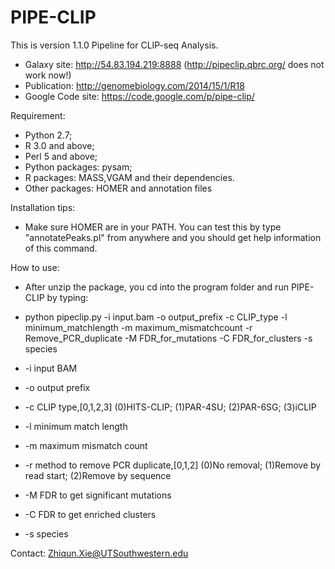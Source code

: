 PIPE-CLIP
=========
This is version 1.1.0
Pipeline for CLIP-seq Analysis.
- Galaxy site: http://54.83.194.219:8888 (http://pipeclip.qbrc.org/ does not work now!)
- Publication: http://genomebiology.com/2014/15/1/R18
- Google Code site: https://code.google.com/p/pipe-clip/


Requirement:
-  Python 2.7; 
-  R 3.0 and above;
-  Perl 5 and above;
-  Python packages: pysam;
-  R packages: MASS,VGAM and their dependencies.
-  Other packages: HOMER and annotation files


Installation tips:
- Make sure HOMER are in your PATH. You can test this by type "annotatePeaks.pl" from anywhere and you should get help information of this command.
 
How to use:

- After unzip the package, you cd into the program folder and run PIPE-CLIP by typing:
- python pipeclip.py -i input.bam -o output_prefix -c CLIP_type -l minimum_matchlength -m maximum_mismatchcount  -r Remove_PCR_duplicate -M FDR_for_mutations -C FDR_for_clusters -s species

- -i input BAM
- -o output prefix
- -c CLIP type,[0,1,2,3] (0)HITS-CLIP; (1)PAR-4SU; (2)PAR-6SG; (3)iCLIP
- -l minimum match length
- -m maximum mismatch count
- -r method to remove PCR duplicate,[0,1,2] (0)No removal; (1)Remove by read start; (2)Remove by sequence
- -M FDR to get significant mutations
- -C FDR to get enriched clusters
- -s species 

Contact: Zhiqun.Xie@UTSouthwestern.edu
